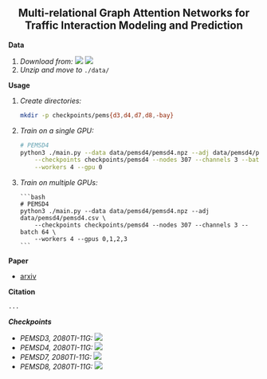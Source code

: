 <h2 align="center">Multi-relational Graph Attention Networks for Traffic Interaction Modeling and Prediction</h2>

**Data**

1. _Download from:_ [<img src="https://img.shields.io/badge/Google_Drive-4285F4?style=flat-square&logo=Google+Drive&logoColor=white"/>](https://drive.google.com/file/d/1oXSKwV71olfoeyt4dgoVXSdIN_S17hsL/view?usp=sharing) [<img src="https://img.shields.io/badge/Onedrive-0078D4?&style=flat-square&logo=Microsoft+OneDrive&logoColor=white"/>](https://1drv.ms/u/s!AufZP2YDvxUDlg5G8bGu7Ay7vzhX?e=X0asLx)
2. _Unzip and move to_ `./data/`

**Usage**

1.  _Create directories:_

    ```bash
    mkdir -p checkpoints/pems{d3,d4,d7,d8,-bay}
    ```

2.  _Train on a single GPU:_

    ```bash
    # PEMSD4
    python3 ./main.py --data data/pemsd4/pemsd4.npz --adj data/pemsd4/pemsd4.csv \
        --checkpoints checkpoints/pemsd4 --nodes 307 --channels 3 --batch 64 \
        --workers 4 --gpu 0
    ```

3.  _Train on multiple GPUs:_

        ```bash
        # PEMSD4
        python3 ./main.py --data data/pemsd4/pemsd4.npz --adj data/pemsd4/pemsd4.csv \
            --checkpoints checkpoints/pemsd4 --nodes 307 --channels 3 --batch 64 \
            --workers 4 --gpus 0,1,2,3
        ```

**Paper**

-   [arxiv](https://arxiv.org/)

**Citation**

```latex
...
```

**_Checkpoints_**

-   _PEMSD3, 2080TI-11G:_ [<img src="https://img.shields.io/badge/PEMSD3-MAE=15.60_MAPE=16.36_RMSE=26.36-4EAA25?style=flat-square"/>](https://drive.google.com/file/d/16bUCaI4p23vTGdMOXRRT45TNqci7VLCi/view?usp=sharing)
-   _PEMSD4, 2080TI-11G:_ [<img src="https://img.shields.io/badge/PEMSD4-MAE=19.58_MAPE=13.52_RMSE=31.72-4EAA25?style=flat-square"/>](https://drive.google.com/file/d/1CzS1-OCZXP6g8jM_CAMZGWlHRDyRxDBH/view?usp=sharing)
-   _PEMSD7, 2080TI-11G:_ [<img src="https://img.shields.io/badge/PEMSD7-MAE=20.44_MAPE=8.85_RMSE=34.11-4EAA25?style=flat-square">](https://drive.google.com/file/d/1a9VdvFOaMGU9-JyeRlDUDlzjHdrsEKSr/view?usp=sharing)
-   _PEMSD8, 2080TI-11G:_ [<img src="https://img.shields.io/badge/PEMSD8-MAE=14.58_MAPE=10.10_RMSE=23.94-4EAA25?style=flat-square"/>](https://drive.google.com/file/d/18_mJtL0G6KQZF8QxSLQu9THFg-h_46q-/view?usp=sharing)
